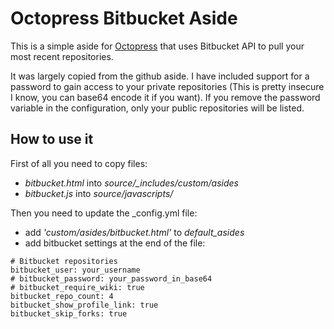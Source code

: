 # Octopress Bitbucket Aside

This is a simple aside for <a href="http://www.octopress.org">Octopress</a> that uses Bitbucket API to pull your most recent repositories.

It was largely copied from the github aside. I have included support for a password to gain access to your private repositories (This is pretty insecure I know, you can base64 encode it if you want).  If you remove the password variable in the configuration, only your public repositories will be listed.

## How to use it

First of all you need to copy files:

* *bitbucket.html* into *source/_includes/custom/asides*
* *bitbucket.js* into *source/javascripts/*

Then you need to update the _config.yml file:

* add *'custom/asides/bitbucket.html'* to *default_asides*
* add bitbucket settings at the end of the file:

```
# Bitbucket repositories
bitbucket_user: your_username
# bitbucket_password: your_password_in_base64
# bitbucket_require_wiki: true
bitbucket_repo_count: 4
bitbucket_show_profile_link: true
bitbucket_skip_forks: true
```
